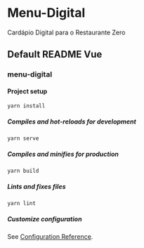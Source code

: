 # Menu-Digital
Cardápio Digital para o Restaurante Zero

## Default README Vue
### menu-digital

#### Project setup
```
yarn install
```

##### Compiles and hot-reloads for development
```
yarn serve
```

##### Compiles and minifies for production
```
yarn build
```

##### Lints and fixes files
```
yarn lint
```

##### Customize configuration
See [Configuration Reference](https://cli.vuejs.org/config/).
